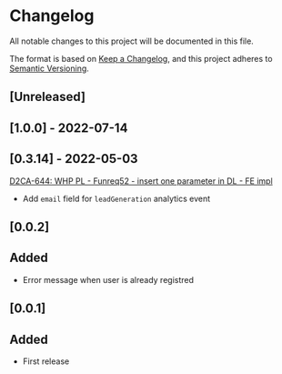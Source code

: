 # Changelog

All notable changes to this project will be documented in this file.

The format is based on [Keep a Changelog](https://keepachangelog.com/en/1.0.0/),
and this project adheres to [Semantic Versioning](https://semver.org/spec/v2.0.0.html).

## [Unreleased]

## [1.0.0] - 2022-07-14

## [0.3.14] - 2022-05-03
[D2CA-644: WHP PL - Funreq52 - insert one parameter in DL - FE impl](https://whirlpoolgtm.atlassian.net/browse/D2CA-644)
- Add `email` field for `leadGeneration` analytics event


## [0.0.2]
## Added
- Error message when user is already registred
## [0.0.1]
## Added
- First release